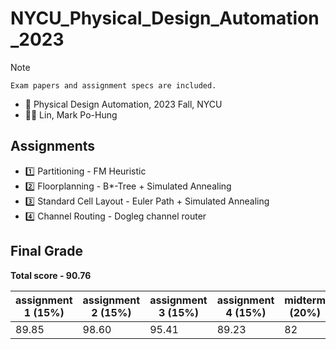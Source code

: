 # NYCU_Physical_Design_Automation_2023

> [!NOTE]
> `Exam papers and assignment specs are included.`

- 📖 Physical Design Automation, 2023 Fall, NYCU
- 🧑‍🏫 Lin, Mark Po-Hung

Assignments
---

- 1️⃣ Partitioning - FM Heuristic
- 2️⃣ Floorplanning - B*-Tree + Simulated Annealing
- 3️⃣ Standard Cell Layout - Euler Path + Simulated Annealing
- 4️⃣ Channel Routing - Dogleg channel router

Final Grade
---

**Total score - 90.76**

| assignment 1 (15%) | assignment 2 (15%) | assignment 3 (15%) | assignment 4 (15%) | midterm (20%) | final (20%) |
| -------- | -------- | -------- | -------- | -------- | -------- |
| 89.85    | 98.60    | 95.41    | 89.23    | 82       | 92       |
